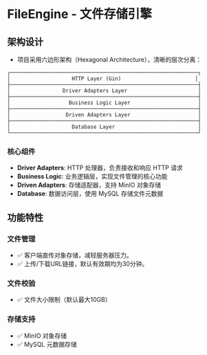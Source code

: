# FileEngine - 文件存储引擎
## 架构设计
- 项目采用六边形架构（Hexagonal Architecture），清晰的层次分离：
```
┌─────────────────────────────────────────────────────────────┐
│                    HTTP Layer (Gin)                        │
├─────────────────────────────────────────────────────────────┤
│                 Driver Adapters Layer                       │
├─────────────────────────────────────────────────────────────┤
│                   Business Logic Layer                      │
├─────────────────────────────────────────────────────────────┤
│                  Driven Adapters Layer                      │
├─────────────────────────────────────────────────────────────┤
│                    Database Layer                           │
└─────────────────────────────────────────────────────────────┘
```

### 核心组件
- **Driver Adapters**: HTTP 处理器，负责接收和响应 HTTP 请求
- **Business Logic**: 业务逻辑层，实现文件管理的核心功能
- **Driven Adapters**: 存储适配器，支持 MinIO 对象存储
- **Database**: 数据访问层，使用 MySQL 存储文件元数据

## 功能特性
### 文件管理
- ✅ 客户端直传对象存储，减轻服务器压力。
- ✅ 上传/下载URL链接，默认有效期均为30分钟。

### 文件校验
- ✅ 文件大小限制（默认最大10GB）

### 存储支持
- ✅ MinIO 对象存储
- ✅ MySQL 元数据存储